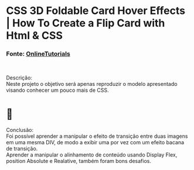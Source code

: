 # CSS 3D Foldable Card Hover Effects | How To Create a Flip Card with Html & CSS

### Fonte: [OnlineTutorials]("https://www.youtube.com/watch?v=xDy2UptgdUY")

<br/>
<p>
Descrição:
<br/>Neste projeto o objetivo será apenas reproduzir o modelo apresentado visando conhecer um pouco mais de CSS.
<br/>
</p>

# 🚀

<p>
Conclusão:
<br/>Foi possível aprender a manipular o efeito de transição entre duas imagens em uma mesma DIV, de modo a exibir uma por vez com um efeito bacana de transição.
<br/>Aprender a manipular o alinhamento de conteúdo usando Display Flex, position Absolute e Realative, também foram bons desafios.
<br/>
</p>
